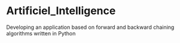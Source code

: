 # Artificiel_Intelligence
Developing an application based on forward and backward chaining algorithms written in Python
